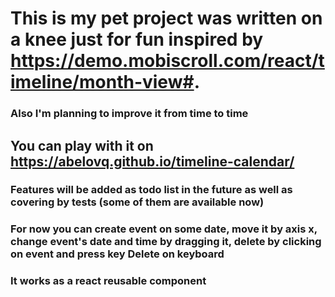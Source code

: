 # This is my pet project was written on a knee just for fun inspired by https://demo.mobiscroll.com/react/timeline/month-view#. 
### Also I'm planning to improve it from time to time
## You can play with it on https://abelovq.github.io/timeline-calendar/ 
### Features will be added as todo list in the future as well as covering by tests (some of them are available now)
### For now you can create event on some date, move it by axis x, change event's date and time by dragging it, delete by clicking on event and press key Delete on keyboard
### It works as a react reusable component